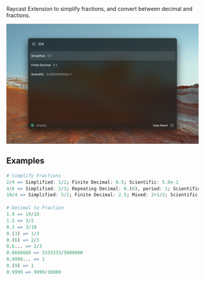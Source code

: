 Raycast Extension to simplify fractions, and convert between decimal and fractions.

![screenshot](metadata/simplify-1.png)

## Examples

```r
# Simplify Fractions
2/4 => Simplified: 1/2; Finite Decimal: 0.5; Scientific: 5.0e-1
4/6 => Simplified: 2/3; Repeating Decimal: 0.(6), period: 1; Scientific: 6.666666666666667e-1
10/4 => Simplified: 5/2; Finite Decimal: 2.5; Mixed: 2+1/2; Scientific: 2.5e0

# Decimal to Fraction
1.9 => 19/10
1.5 => 3/2
0.3 => 3/10
0.(3) => 1/3
0.(6) => 2/3
0.6... => 2/3
0.6666666 => 3333333/5000000 
0.9999... => 1
0.(9) => 1
0.9999 => 9999/10000
```